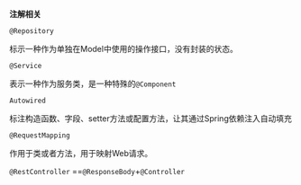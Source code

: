**注解相关**

`@Repository`

标示一种作为单独在Model中使用的操作接口，没有封装的状态。



`@Service`

表示一种作为服务类，是一种特殊的`@Component`



`Autowired`

标注构造函数、字段、setter方法或配置方法，让其通过Spring依赖注入自动填充



`@RequestMapping`

作用于类或者方法，用于映射Web请求。



`@RestController` ==`@ResponseBody`+`@Controller`

